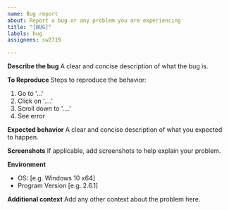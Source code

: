 ```yaml
---
name: Bug report
about: Report a bug or any problem you are experiencing
title: "[BUG]"
labels: bug
assignees: sw2719

---
```


**Describe the bug**
A clear and concise description of what the bug is.

**To Reproduce**
Steps to reproduce the behavior:
1. Go to '...'
2. Click on '....'
3. Scroll down to '....'
4. See error

**Expected behavior**
A clear and concise description of what you expected to happen.

**Screenshots**
If applicable, add screenshots to help explain your problem.

**Environment**
 - OS: [e.g. Windows 10 x64]
 - Program Version [e.g. 2.6.1]

**Additional context**
Add any other context about the problem here.
